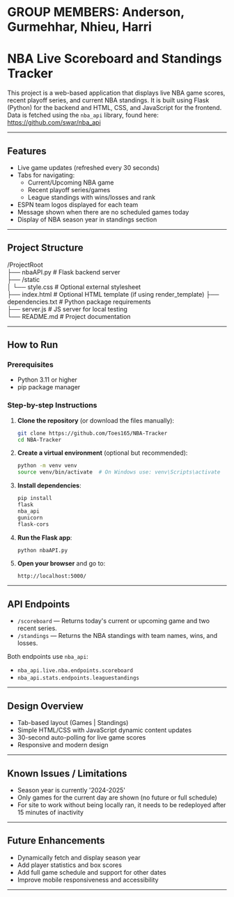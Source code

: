 # GROUP MEMBERS: Anderson, Gurmehhar, Nhieu, Harri

# NBA Live Scoreboard and Standings Tracker

This project is a web-based application that displays live NBA game scores, recent playoff series, and current NBA standings. It is built using Flask (Python) for the backend and HTML, CSS, and JavaScript for the frontend. Data is fetched using the `nba_api` library, found here: https://github.com/swar/nba_api

---

## Features

- Live game updates (refreshed every 30 seconds)
- Tabs for navigating:
  - Current/Upcoming NBA game
  - Recent playoff series/games
  - League standings with wins/losses and rank
- ESPN team logos displayed for each team
- Message shown when there are no scheduled games today
- Display of NBA season year in standings section

---

## Project Structure

/ProjectRoot  
├── nbaAPI.py                 # Flask backend server  
├── /static  
│   └── style.css          # Optional external stylesheet  
├── index.html             # Optional HTML template (if using render_template) 
├── dependencies.txt       # Python package requirements  
├── server.js              # JS server for local testing  
└── README.md              # Project documentation

---

## How to Run

### Prerequisites

- Python 3.11 or higher
- pip package manager

### Step-by-step Instructions

1. **Clone the repository** (or download the files manually):
   ```bash
   git clone https://github.com/Toes165/NBA-Tracker
   cd NBA-Tracker
   ```

2. **Create a virtual environment** (optional but recommended):
   ```bash
   python -m venv venv
   source venv/bin/activate  # On Windows use: venv\Scripts\activate
   ```

3. **Install dependencies**:
   ```bash
   pip install 
   flask
   nba_api
   gunicorn
   flask-cors
   ```

4. **Run the Flask app**:
   ```bash
   python nbaAPI.py
   ```

5. **Open your browser** and go to:
   ```
   http://localhost:5000/
   ```

---

## API Endpoints

- `/scoreboard` — Returns today's current or upcoming game and two recent series.
- `/standings` — Returns the NBA standings with team names, wins, and losses.

Both endpoints use `nba_api`:
- `nba_api.live.nba.endpoints.scoreboard`
- `nba_api.stats.endpoints.leaguestandings`

---

## Design Overview

- Tab-based layout (Games | Standings)
- Simple HTML/CSS with JavaScript dynamic content updates
- 30-second auto-polling for live game scores
- Responsive and modern design

---

## Known Issues / Limitations

- Season year is currently '2024-2025'
- Only games for the current day are shown (no future or full schedule)
- For site to work without being locally ran, it needs to be redeployed after 15 minutes of inactivity
---

## Future Enhancements

- Dynamically fetch and display season year
- Add player statistics and box scores
- Add full game schedule and support for other dates
- Improve mobile responsiveness and accessibility

---






